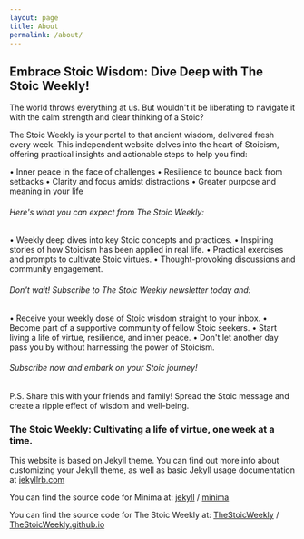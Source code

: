 ```yaml
---
layout: page
title: About
permalink: /about/
---
```

## Embrace Stoic Wisdom: Dive Deep with The Stoic Weekly!
The world throws everything at us. But wouldn't it be liberating to navigate it with the calm strength and clear thinking of a Stoic?

The Stoic Weekly is your portal to that ancient wisdom, delivered fresh every week. This independent website delves into the heart of Stoicism, offering practical insights and actionable steps to help you find:

•	Inner peace in the face of challenges
•	Resilience to bounce back from setbacks
•	Clarity and focus amidst distractions
•	Greater purpose and meaning in your life

###### Here's what you can expect from The Stoic Weekly:

•	Weekly deep dives into key Stoic concepts and practices.
•	Inspiring stories of how Stoicism has been applied in real life.
•	Practical exercises and prompts to cultivate Stoic virtues.
•	Thought-provoking discussions and community engagement.

###### Don't wait! Subscribe to The Stoic Weekly newsletter today and:

•	Receive your weekly dose of Stoic wisdom straight to your inbox.
•	Become part of a supportive community of fellow Stoic seekers.
•	Start living a life of virtue, resilience, and inner peace.
•	Don't let another day pass you by without harnessing the power of Stoicism. 

###### Subscribe now and embark on your Stoic journey!

P.S. Share this with your friends and family! Spread the Stoic message and create a ripple effect of wisdom and well-being.

### The Stoic Weekly: Cultivating a life of virtue, one week at a time.


This website is based on Jekyll theme. You can find out more info about customizing your Jekyll theme, as well as basic Jekyll usage documentation at [jekyllrb.com](https://jekyllrb.com/)

You can find the source code for Minima at:
[jekyll][jekyll-organization] /
[minima](https://github.com/jekyll/minima)

You can find the source code for The Stoic Weekly at:
[TheStoicWeekly][TSW-organization] /
[TheStoicWeekly.github.io](https://github.com/TheStoicWeekly/TheStoicWeekly.github.io)


[TSW-organization]: https://github.com/TheStoicWeekly
[jekyll]: https://github.com/jekyll/jekyll
[jekyll-organization]: https://github.com/jekyll